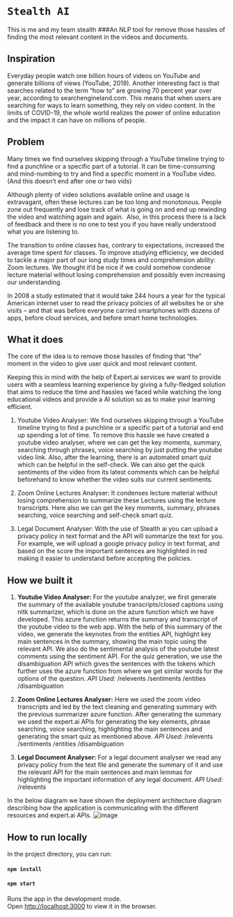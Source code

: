 # `Stealth AI`
This is me and my team stealth
###An NLP tool for remove those hassles of finding the most relevant content in the videos and documents.
## Inspiration
Everyday people watch one billion hours of videos on YouTube and generate billions of views (YouTube, 2019). Another interesting fact is that searches related to the term “how to” are growing 70 percent year over year, according to searchengineland.com. This means that when users are searching for ways to learn something, they rely on video content. 
In the limits of COVID-19, the whole world realizes the power of online education and the impact it can have on millions of people. 

## Problem
Many times we find ourselves skipping through a YouTube timeline trying to find a punchline or a specific part of a tutorial. It can be time-consuming and mind-numbing to try and find a specific moment in a YouTube video. (And this doesn’t end after one or two vids)​

Although plenty of video solutions available online and usage is extravagant, often these lectures can be too long and monotonous. People zone out frequently and lose track of what is going on and end up rewinding the video and watching again and again.
​
​Also, in this process there is a lack of feedback and there is no one to test you if you have really understood what you are listening to.

The transition to online classes has, contrary to expectations, increased the average time spent for classes. To improve studying efficiency, we decided to tackle a major part of our long study times and comprehension ability: Zoom lectures. We thought it’d be nice if we could somehow condense lecture material without losing comprehension and possibly even increasing our understanding.

In 2008 a study estimated that it would take 244 hours a year for the typical American internet user to read the privacy policies of all websites he or she visits – and that was before everyone carried smartphones with dozens of apps, before cloud services, and before smart home technologies. 

## What it does
The core of the idea is to remove those hassles of finding that “the” moment in the video to give user quick and most relevant content.​

Keeping this in mind with the help of Expert.ai services we want to provide users with a  seamless learning experience by giving a fully-fledged solution that aims to reduce the time and hassles we faced while watching the long educational videos and provide a AI solution so as to make your learning efficient.

1. Youtube Video Analyser: We find ourselves skipping through a YouTube timeline trying to find a punchline or a specific part of a tutorial and end up spending a lot of time. To remove this hassle we have created a youtube video analyser, where we can get the key moments, summary, searching through phrases, voice searching by just putting the youtube video link. Also, after the learning, there is an automated smart quiz which can be helpful in the self-check. We can also get the quick sentiments of the video from its latest comments which can be helpful beforehand to know whether the video suits our current sentiments.

2. Zoom Online Lectures Analyser: It condenses lecture material without losing comprehension to summarize these Lectures using the lecture transcripts. Here also we can get the key moments, summary, phrases searching, voice searching and self-check smart quiz.

3. Legal Document Analyser: With the use of Stealth ai you can upload a privacy policy in text format and the API will summarize the text for you. For example, we will upload a google privacy policy in text format, and based on the score the important sentences are highlighted in red making it easier to understand before accepting the policies.

## How we built it
1. **Youtube Video Analyser:** For the youtube analyzer, we first generate the summary of the available youtube transcripts/closed captions using nltk summarizer, which is done on the azure function which we have developed. This azure function returns the summary and transcript of the youtube video to the web app. With the help of this summary of the video, we generate the keynotes from the entities API, highlight key main sentences in the summary, showing the main topic using the relevant API. We also do the sentimental analysis of the youtube latest comments using the sentiment API. For the quiz generation, we use the disambiguation API which gives the sentences with the tokens which further uses the azure function from where we get similar words for the options of the question.
*API Used:*
	/relevents
	/sentiments
	/entities
	/disambiguation 

2. **Zoom Online Lectures Analyser:** Here we used the zoom video transcripts and led by the text cleaning and generating summary with the previous summarizer azure function. After generating the summary we used the expert.ai APIs for generating the key elements, phrase searching, voice searching, highlighting the main sentences and generating the smart quiz as mentioned above.
*API Used:*
	/relevents
	/sentiments
	/entities
	/disambiguation 

3. **Legal Document Analyser:** For a legal document analyser we read any privacy policy from the text file and generate the summary of it and use the relevant API for the main sentences and main lemmas for highlighting the important information of any legal document.
*API Used:*
	/relevents

In the below diagram we have shown the deployment architecture diagram describing how the application is communicating with the different resources and expert.ai APIs.
![image](https://challengepost-s3-challengepost.netdna-ssl.com/photos/production/software_photos/001/410/402/datas/gallery.jpg)
## How to run locally
In the project directory, you can run:
#### `npm install`

#### `npm start`

Runs the app in the development mode.\
Open [http://localhost:3000](http://localhost:3000) to view it in the browser.
